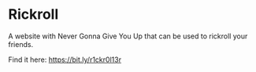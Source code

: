 # Rickroll
A website with Never Gonna Give You Up that can be used to rickroll your friends.

Find it here: https://bit.ly/r1ckr0l13r

